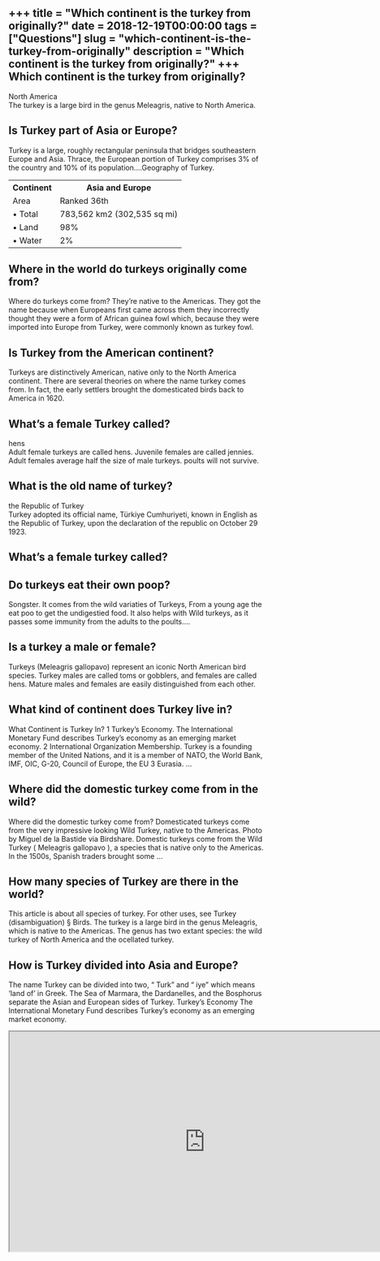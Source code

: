 +++
title = "Which continent is the turkey from originally?"
date = 2018-12-19T00:00:00
tags = ["Questions"]
slug = "which-continent-is-the-turkey-from-originally"
description = "Which continent is the turkey from originally?"
+++
Which continent is the turkey from originally?
----------------------------------------------

North America  
The turkey is a large bird in the genus Meleagris, native to North America.

Is Turkey part of Asia or Europe?
---------------------------------

Turkey is a large, roughly rectangular peninsula that bridges southeastern Europe and Asia. Thrace, the European portion of Turkey comprises 3% of the country and 10% of its population….Geography of Turkey.

<table><tr><th>Continent</th><th>Asia and Europe</th></tr><tr><td>Area</td><td>Ranked 36th</td></tr><tr><td>• Total</td><td>783,562 km2 (302,535 sq mi)</td></tr><tr><td>• Land</td><td>98%</td></tr><tr><td>• Water</td><td>2%</td></tr></table>

Where in the world do turkeys originally come from?
---------------------------------------------------

Where do turkeys come from? They’re native to the Americas. They got the name because when Europeans first came across them they incorrectly thought they were a form of African guinea fowl which, because they were imported into Europe from Turkey, were commonly known as turkey fowl.

Is Turkey from the American continent?
--------------------------------------

Turkeys are distinctively American, native only to the North America continent. There are several theories on where the name turkey comes from. In fact, the early settlers brought the domesticated birds back to America in 1620.

What’s a female Turkey called?
------------------------------

hens  
Adult female turkeys are called hens. Juvenile females are called jennies. Adult females average half the size of male turkeys. poults will not survive.

What is the old name of turkey?
-------------------------------

the Republic of Turkey  
Turkey adopted its official name, Türkiye Cumhuriyeti, known in English as the Republic of Turkey, upon the declaration of the republic on October 29 1923.

What’s a female turkey called?
------------------------------

Do turkeys eat their own poop?
------------------------------

Songster. It comes from the wild variaties of Turkeys, From a young age the eat poo to get the undigestied food. It also helps with Wild turkeys, as it passes some immunity from the adults to the poults….

Is a turkey a male or female?
-----------------------------

Turkeys (Meleagris gallopavo) represent an iconic North American bird species. Turkey males are called toms or gobblers, and females are called hens. Mature males and females are easily distinguished from each other.

What kind of continent does Turkey live in?
-------------------------------------------

What Continent is Turkey In? 1 Turkey’s Economy. The International Monetary Fund describes Turkey’s economy as an emerging market economy. 2 International Organization Membership. Turkey is a founding member of the United Nations, and it is a member of NATO, the World Bank, IMF, OIC, G-20, Council of Europe, the EU 3 Eurasia. …

Where did the domestic turkey come from in the wild?
----------------------------------------------------

Where did the domestic turkey come from? Domesticated turkeys come from the very impressive looking Wild Turkey, native to the Americas. Photo by Miguel de la Bastide via Birdshare. Domestic turkeys come from the Wild Turkey ( Meleagris gallopavo ), a species that is native only to the Americas. In the 1500s, Spanish traders brought some …

How many species of Turkey are there in the world?
--------------------------------------------------

This article is about all species of turkey. For other uses, see Turkey (disambiguation) § Birds. The turkey is a large bird in the genus Meleagris, which is native to the Americas. The genus has two extant species: the wild turkey of North America and the ocellated turkey.

How is Turkey divided into Asia and Europe?
-------------------------------------------

The name Turkey can be divided into two, “ Turk” and “ iye” which means ‘land of’ in Greek. The Sea of Marmara, the Dardanelles, and the Bosphorus separate the Asian and European sides of Turkey. Turkey’s Economy The International Monetary Fund describes Turkey’s economy as an emerging market economy.

<iframe allow="accelerometer; autoplay; clipboard-write; encrypted-media; gyroscope; picture-in-picture" allowfullscreen="" class="__youtube_prefs__  epyt-is-override  no-lazyload" data-no-lazy="1" data-origheight="433" data-origwidth="770" data-skipgform_ajax_framebjll="" height="433" id="_ytid_70734" loading="lazy" src="https://www.youtube.com/embed/F_OG4Q0NiAM?enablejsapi=1&autoplay=0&cc_load_policy=0&cc_lang_pref=&iv_load_policy=1&loop=0&modestbranding=0&rel=1&fs=1&playsinline=0&autohide=2&theme=dark&color=red&controls=1&" title="YouTube player" width="770"></iframe>